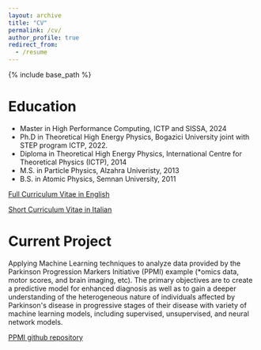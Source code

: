 ```yaml
---
layout: archive
title: "CV"
permalink: /cv/
author_profile: true
redirect_from:
  - /resume
---
```


{% include base_path %}

Education
======
* Master in High Performance Computing, ICTP and SISSA, 2024
* Ph.D in Theoretical High Energy Physics, Bogazici University joint with STEP program ICTP, 2022.
* Diploma in Theoretical High Energy Physics, International Centre for Theoretical Physics (ICTP), 2014
* M.S. in Particle Physics, Alzahra Univeristy, 2013
* B.S. in Atomic Physics, Semnan University, 2011

[Full Curriculum Vitae in English](https://www.dropbox.com/scl/fi/794707cpzq15dusz4ld06/CV.pdf?rlkey=hwfo8jwqmxz8v65xvvv8jgxqb&dl=0)

[Short Curriculum Vitae in Italian](https://www.dropbox.com/scl/fi/npiclffvp0fjd04xptg4n/cv-Zainab-Nazari-2024.pdf?rlkey=kfe5clk8nhrbynm0fynb4i1pt&st=94oldf25&dl=0)

Current Project 
======
 Applying Machine Learning techniques to analyze data provided by the Parkinson Progression Markers Initiative (PPMI) example (*omics data, motor scores, and brain imaging, etc). The primary objectives are to create a predictive model for enhanced diagnosis as well as to gain a deeper understanding of the heterogeneous nature of individuals affected by Parkinson's disease in progressive stages of their disease with variety of machine learning models, including supervised, unsupervised, and neural network models.

[PPMI github repository](https://github.com/zainabnazari/ppmi?tab=readme-ov-file)
 
